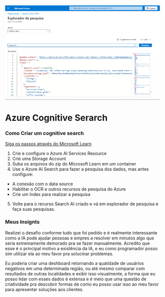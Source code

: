 ![Descrição da imagem](images/image.png)

# Azure Cognitive Serarch

### Como Criar um cognitive search

[Siga os passos através do Microsoft Learn ](https://microsoftlearning.github.io/mslearn-ai-fundamentals/Instructions/Labs/11-ai-search.html)

1. Crie e configure o Azure AI Services Resource
2. Crie uma Storage Account
3. Suba os arquivos do zip do Microsoft Learn em um container
4. Use o Azure AI Search para fazer a pesquisa dos dados, mas antes configure:
  - A conexão com o data source
  - Habilitar o OCR e outros recursos de pesquisa do Azure
  - Crie um Index para realizar a pesquisa
5. Volte para o recurso Search AI criado e vá em explorador de pesquisa e faça suas pesquisas.


### Meus Insignts

Realizei o desafio conforme tudo que foi pedido e é realmente interessante como a IA pode ajudar pessoas e empres a resolver em minutos algo que seria extremamente demorado pra se fazer manualmente. Acredito que esse é o principal motivo a existência da IA, e eu como programador posso sim utilizar ela ao meu favor pra solucinar problemas.

Eu poderia criar uma deshboard retornando a quatidade de usuários negativos em uma determinada região, ou até mesmo comparar com resultados de outras localidades e exibir isso visualmente, a forma que eu posso lidar com esses dados é extensa e é meio que uma questão de criatividade pra descobrir formas de  como eu posso usar isso ao meu favor para apresentar soluções aos clientes.